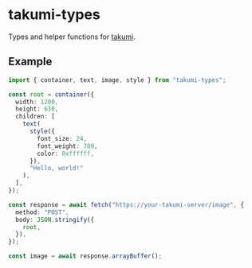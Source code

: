 # takumi-types

Types and helper functions for [takumi](https://github.com/kane50613/takumi).

## Example

```ts
import { container, text, image, style } from "takumi-types";

const root = container({
  width: 1200,
  height: 630,
  children: [
    text(
      style({
        font_size: 24,
        font_weight: 700,
        color: 0xffffff,
      }),
      "Hello, world!"
    ),
  ],
});

const response = await fetch("https://your-takumi-server/image", {
  method: "POST",
  body: JSON.stringify({
    root,
  }),
});

const image = await response.arrayBuffer();
```

